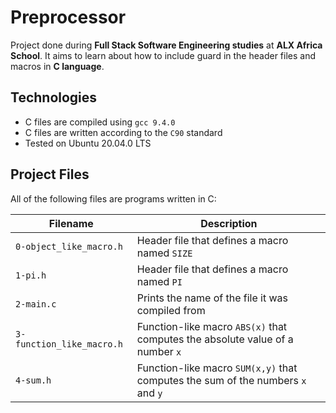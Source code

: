 # Preprocessor
Project done during **Full Stack Software Engineering studies** at **ALX Africa School**. It aims to learn about how to include guard in the header files and macros in **C language**.

## Technologies
* C files are compiled using `gcc 9.4.0`
* C files are written according to the `C90` standard
* Tested on Ubuntu 20.04.0 LTS

## Project Files
All of the following files are programs written in C:

| Filename | Description |
| -------- | ----------- |
| `0-object_like_macro.h` | Header file that defines a macro named `SIZE` |
| `1-pi.h` | Header file that defines a macro named `PI` |
| `2-main.c` | Prints the name of the file it was compiled from |
| `3-function_like_macro.h` | Function-like macro `ABS(x)` that computes the absolute value of a number `x` |
| `4-sum.h` | Function-like macro `SUM(x,y)` that computes the sum of the numbers `x` and `y` |

